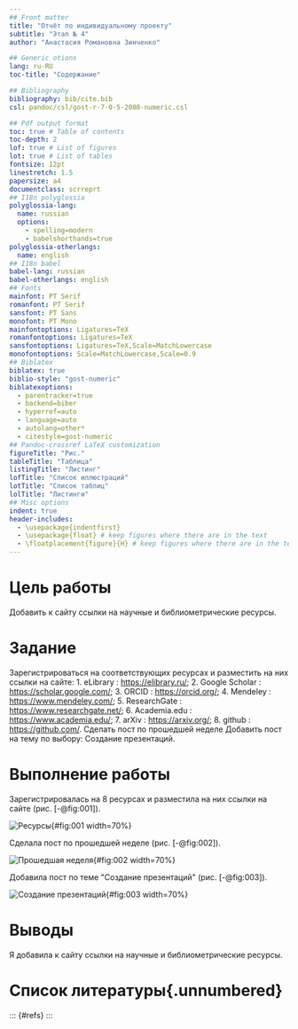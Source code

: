 ```yaml
---
## Front matter
title: "Отчёт по индивидуальному проекту"
subtitle: "Этап № 4"
author: "Анастасия Романовна Зинченко"

## Generic otions
lang: ru-RU
toc-title: "Содержание"

## Bibliography
bibliography: bib/cite.bib
csl: pandoc/csl/gost-r-7-0-5-2008-numeric.csl

## Pdf output format
toc: true # Table of contents
toc-depth: 2
lof: true # List of figures
lot: true # List of tables
fontsize: 12pt
linestretch: 1.5
papersize: a4
documentclass: scrreprt
## I18n polyglossia
polyglossia-lang:
  name: russian
  options:
	- spelling=modern
	- babelshorthands=true
polyglossia-otherlangs:
  name: english
## I18n babel
babel-lang: russian
babel-otherlangs: english
## Fonts
mainfont: PT Serif
romanfont: PT Serif
sansfont: PT Sans
monofont: PT Mono
mainfontoptions: Ligatures=TeX
romanfontoptions: Ligatures=TeX
sansfontoptions: Ligatures=TeX,Scale=MatchLowercase
monofontoptions: Scale=MatchLowercase,Scale=0.9
## Biblatex
biblatex: true
biblio-style: "gost-numeric"
biblatexoptions:
  - parentracker=true
  - backend=biber
  - hyperref=auto
  - language=auto
  - autolang=other*
  - citestyle=gost-numeric
## Pandoc-crossref LaTeX customization
figureTitle: "Рис."
tableTitle: "Таблица"
listingTitle: "Листинг"
lofTitle: "Список иллюстраций"
lotTitle: "Список таблиц"
lolTitle: "Листинги"
## Misc options
indent: true
header-includes:
  - \usepackage{indentfirst}
  - \usepackage{float} # keep figures where there are in the text
  - \floatplacement{figure}{H} # keep figures where there are in the text
---
```


# Цель работы

Добавить к сайту ссылки на научные и библиометрические ресурсы.

# Задание

Зарегистрироваться на соответствующих ресурсах и разместить на них ссылки на сайте:
        1. eLibrary : https://elibrary.ru/;
        2. Google Scholar : https://scholar.google.com/;
        3. ORCID : https://orcid.org/;
        4. Mendeley : https://www.mendeley.com/;
        5. ResearchGate : https://www.researchgate.net/;
        6. Academia.edu : https://www.academia.edu/;
        7. arXiv : https://arxiv.org/;
        8. github : https://github.com/.
Сделать пост по прошедшей неделе
Добавить пост на тему по выбору: Создание презентаций.

# Выполнение работы

Зарегистрировалась на 8 ресурсах и разместила на них ссылки на сайте (рис. [-@fig:001]).

![Ресурсы](image/001.jpg){#fig:001 width=70%}

Сделала пост по прошедшей неделе (рис. [-@fig:002]).

![Прошедшая неделя](image/002.jpg){#fig:002 width=70%}

Добавила пост по теме "Создание презентаций" (рис. [-@fig:003]).

![Создание презентаций](image/003.jpg){#fig:003 width=70%}

# Выводы

Я добавила к сайту ссылки на научные и библиометрические ресурсы.

# Список литературы{.unnumbered}

::: {#refs}
:::
